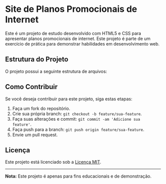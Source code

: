 # Site de Planos Promocionais de Internet

Este é um projeto de estudo desenvolvido com HTML5 e CSS para apresentar planos promocionais de internet. Este projeto é parte de um exercício de prática para demonstrar habilidades em desenvolvimento web.

## Estrutura do Projeto

O projeto possui a seguinte estrutura de arquivos:


## Como Contribuir

Se você deseja contribuir para este projeto, siga estas etapas:

1. Faça um fork do repositório.
2. Crie sua própria branch: `git checkout -b feature/sua-feature`.
3. Faça suas alterações e commit: `git commit -am 'Adicione sua feature'`.
4. Faça push para a branch: `git push origin feature/sua-feature`.
5. Envie um pull request.

## Licença

Este projeto está licenciado sob a [Licença MIT](LICENSE).

---

**Nota:** Este projeto é apenas para fins educacionais e de demonstração.
